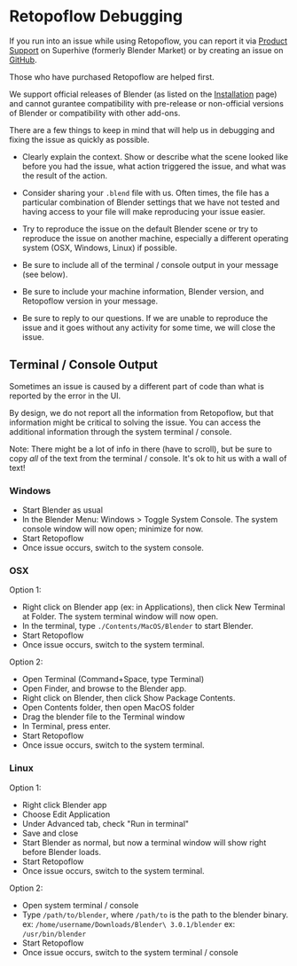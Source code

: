 # Retopoflow Debugging

If you run into an issue while using Retopoflow, you can report it via [Product Support](https://blendermarket.com/products/retopoflow) on Superhive (formerly Blender Market) or by creating an issue on [GitHub](https://github.com/CGCookie/retopoflow/issues/new/choose).

Those who have purchased Retopoflow are helped first. 

We support official releases of Blender (as listed on the [Installation](./installation.md) page) and cannot gurantee compatibility with pre-release or non-official versions of Blender or compatibility with other add-ons. 

There are a few things to keep in mind that will help us in debugging and fixing the issue as quickly as possible.

- Clearly explain the context.  Show or describe what the scene looked like before you had the issue, what action triggered the issue, and what was the result of the action.

- Consider sharing your `.blend` file with us.  Often times, the file has a particular combination of Blender settings that we have not tested and having access to your file will make reproducing your issue easier.

- Try to reproduce the issue on the default Blender scene or try to reproduce the issue on another machine, especially a different operating system (OSX, Windows, Linux) if possible.

- Be sure to include all of the terminal / console output in your message (see below).

- Be sure to include your machine information, Blender version, and Retopoflow version in your message.

- Be sure to reply to our questions.  If we are unable to reproduce the issue and it goes without any activity for some time, we will close the issue.


## Terminal / Console Output

Sometimes an issue is caused by a different part of code than what is reported by the error in the UI.

By design, we do not report all the information from Retopoflow, but that information might be critical to solving the issue.
You can access the additional information through the system terminal / console.

Note: There might be a lot of info in there (have to scroll), but be sure to copy _all_ of the text from the terminal / console. It's ok to hit us with a wall of text! 

<!--
### Built-in Deep Debugging

This simplest way to report the terminal output is to enable Deep Debugging.

Note: you will need to restart Blender after enabling.

![](images/debugging_enable.png)


When Deep Debugging is enabled, all terminal output will be redirected to a text file.

- Start Blender, enabled Deep Debugging, restart Blender
- Start Retopoflow
- Once issue occurs, exit Retopoflow
- Under the Retopoflow menu, choose Open Debugging Info

![](images/debugging_open.png)
-->

### Windows

- Start Blender as usual
- In the Blender Menu: Windows > Toggle System Console.  The system console window will now open; minimize for now.
- Start Retopoflow
- Once issue occurs, switch to the system console.

### OSX

Option 1:

- Right click on Blender app (ex: in Applications), then click New Terminal at Folder.  The system terminal window will now open.
- In the terminal, type `./Contents/MacOS/Blender` to start Blender.
- Start Retopoflow
- Once issue occurs, switch to the system terminal.

Option 2:

- Open Terminal (Command+Space, type Terminal)
- Open Finder, and browse to the Blender app.
- Right click on Blender, then click Show Package Contents.
- Open Contents folder, then open MacOS folder
- Drag the blender file to the Terminal window
- In Terminal, press enter.
- Start Retopoflow
- Once issue occurs, switch to the system terminal.

### Linux

Option 1:

- Right click Blender app
- Choose Edit Application
- Under Advanced tab, check "Run in terminal"
- Save and close
- Start Blender as normal, but now a terminal window will show right before Blender loads.
- Start Retopoflow
- Once issue occurs, switch to the system terminal.

Option 2:

- Open system terminal / console
- Type `/path/to/blender`, where `/path/to` is the path to the blender binary.
  ex: `/home/username/Downloads/Blender\ 3.0.1/blender`
  ex: `/usr/bin/blender`
- Start Retopoflow
- Once issue occurs, switch to the system terminal / console

